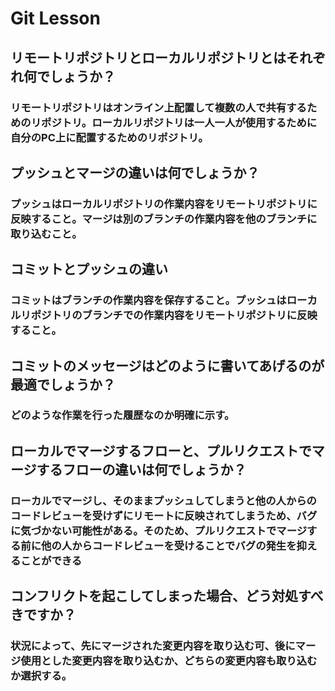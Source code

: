 # Git Lesson

## リモートリポジトリとローカルリポジトリとはそれぞれ何でしょうか？

### リモートリポジトリはオンライン上配置して複数の人で共有するためのリポジトリ。ローカルリポジトリは一人一人が使用するために自分のPC上に配置するためのリポジトリ。


## プッシュとマージの違いは何でしょうか？

### プッシュはローカルリポジトリの作業内容をリモートリポジトリに反映すること。マージは別のブランチの作業内容を他のブランチに取り込むこと。


## コミットとプッシュの違い

### コミットはブランチの作業内容を保存すること。プッシュはローカルリポジトリのブランチでの作業内容をリモートリポジトリに反映すること。


## コミットのメッセージはどのように書いてあげるのが最適でしょうか？

### どのような作業を行った履歴なのか明確に示す。


## ローカルでマージするフローと、プルリクエストでマージするフローの違いは何でしょうか？

### ローカルでマージし、そのままプッシュしてしまうと他の人からのコードレビューを受けずにリモートに反映されてしまうため、バグに気づかない可能性がある。そのため、プルリクエストでマージする前に他の人からコードレビューを受けることでバグの発生を抑えることができる


## コンフリクトを起こしてしまった場合、どう対処すべきですか？

### 状況によって、先にマージされた変更内容を取り込む可、後にマージ使用とした変更内容を取り込むか、どちらの変更内容も取り込むか選択する。
